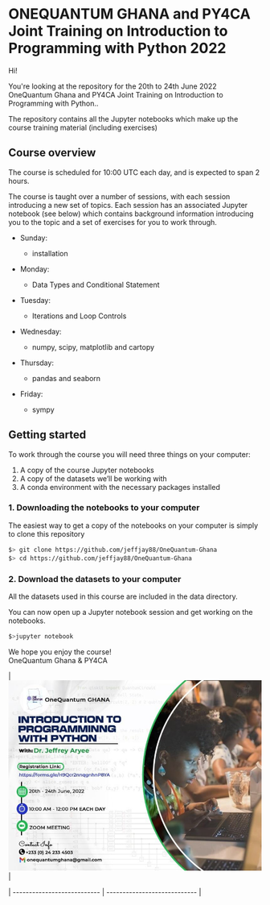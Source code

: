 # ONEQUANTUM GHANA and PY4CA Joint Training on Introduction to Programming with Python 2022


Hi!

You're looking at the repository for the 20th to 24th June 2022 OneQuantum Ghana and PY4CA Joint Training on Introduction to Programming with Python..

The repository contains all the Jupyter notebooks which make up the course
training material (including exercises)

## Course overview

The course is scheduled for 10:00 UTC each day, and is expected to span 2 hours.



The course is taught over a number of sessions, with each session introducing a new set of topics. Each session has an associated Jupyter notebook (see below) which contains background information introducing you to the topic and a set of exercises for you to work through.

- Sunday:
  
  - installation

- Monday:
  
  - Data Types and Conditional Statement

- Tuesday:
  
  - Iterations and Loop Controls

- Wednesday:
  
  - numpy, scipy, matplotlib and cartopy

- Thursday:
  
  - pandas and seaborn

- Friday:
  
  - sympy


## Getting started

To work through the course you will need three things on your computer:

1. A copy of the course Jupyter notebooks
2. A copy of the datasets we’ll be working with
3. A conda environment with the necessary packages installed


### 1. Downloading the notebooks to your computer

The easiest way to get a copy of the notebooks on your computer is simply to clone this repository

```bash
$> git clone https://github.com/jeffjay88/OneQuantum-Ghana
$> cd https://github.com/jeffjay88/OneQuantum-Ghana
```

### 2. Download the datasets to your computer

All the datasets used in this course are included in the data directory.


You can now open up a Jupyter notebook session and get working on the notebooks.

```bash
$>jupyter notebook
```

We hope you enjoy the course!  
OneQuantum Ghana & PY4CA
 

| ![OneQuantum Ghana](img/lecture-1/ad.jpeg) |

| --------------------------- | ---------------------------- |


